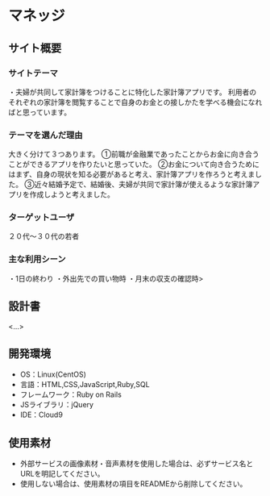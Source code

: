 # マネッジ

## サイト概要
### サイトテーマ
・夫婦が共同して家計簿をつけることに特化した家計簿アプリです。
利用者のそれぞれの家計簿を閲覧することで自身のお金との接しかたを学べる機会になればと思っています。

### テーマを選んだ理由
大きく分けて３つあります。
①前職が金融業であったことからお金に向き合うことができるアプリを作りたいと思っていた。
②お金について向き合うためにはまず、自身の現状を知る必要があると考え、家計簿アプリを作ろうと考えました。
③近々結婚予定で、結婚後、夫婦が共同で家計簿が使えるような家計簿アプリを作成しようと考えました。

### ターゲットユーザ
２０代〜３０代の若者

### 主な利用シーン
・1日の終わり
・外出先での買い物時
・月末の収支の確認時>

## 設計書
<...>

## 開発環境
- OS：Linux(CentOS)
- 言語：HTML,CSS,JavaScript,Ruby,SQL
- フレームワーク：Ruby on Rails
- JSライブラリ：jQuery
- IDE：Cloud9

## 使用素材
- 外部サービスの画像素材・音声素材を使用した場合は、必ずサービス名とURLを明記してください。
- 使用しない場合は、使用素材の項目をREADMEから削除してください。